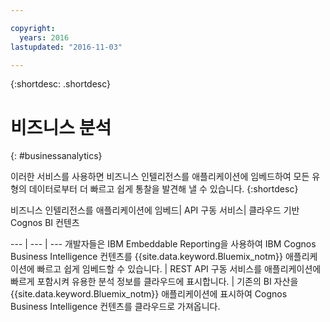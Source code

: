 ```yaml
---

copyright:
  years: 2016
lastupdated: "2016-11-03"

---
```



{:shortdesc: .shortdesc}

# 비즈니스 분석
{: #businessanalytics}

이러한 서비스를 사용하면 비즈니스 인텔리전스를 애플리케이션에 임베드하여 모든 유형의 데이터로부터 더 빠르고 쉽게 통찰을 발견해 낼 수 있습니다.
{:shortdesc}


비즈니스 인텔리전스를 애플리케이션에 임베드| API 구동 서비스| 클라우드 기반 Cognos BI 컨텐츠

--- | --- | ---
개발자들은 IBM Embeddable Reporting을 사용하여 IBM Cognos Business Intelligence 컨텐츠를 {{site.data.keyword.Bluemix_notm}} 애플리케이션에 빠르고 쉽게 임베드할 수 있습니다. | REST API 구동 서비스를 애플리케이션에 빠르게 포함시켜 유용한 분석 정보를 클라우드에 표시합니다. | 기존의 BI 자산을 {{site.data.keyword.Bluemix_notm}} 애플리케이션에 표시하여 Cognos Business Intelligence 컨텐츠를 클라우드로 가져옵니다.
